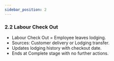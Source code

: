 ```yaml
---
sidebar_position: 2
---
```

### 2.2 Labour Check Out

- Labour Check Out = Employee leaves lodging.
- Sources: Customer delivery or Lodging transfer.
- Updates lodging history with checkout date.
- Ends at Complete stage with no further actions.

